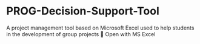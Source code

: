# PROG-Decision-Support-Tool
A project management tool based on Microsoft Excel used to help students in the development of group projects 🔧
Open with MS Excel
